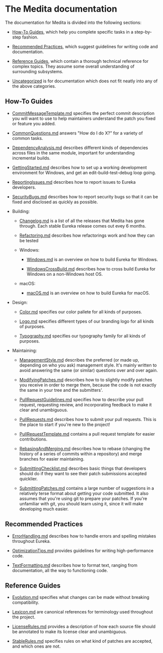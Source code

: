 <!--
===-----------------------------------------------------------------------------------===
Copyright (c) 2021 Calinescu Mihai, Bencu Bogdan

For copying notice, see https://github.com/CMihai99/medita/blob/main/COPYING.
For licenses we use, see https://github.com/CMihai99/medita/tree/main/LICENSES.
===-----------------------------------------------------------------------------------===
-->

# The Medita documentation

The documentation for Medita is divided into the following sections:

-   [How-To Guides](#how-to-guides), which help you complete
    specific tasks in a step-by-step fashion.

-   [Recommended Practices](#recommended-practices), which suggest
    guidelines for writing code and documentation.

-   [Reference Guides](#reference-guides), which contain a thorough
    technical reference for complex topics. They assume some overall
    understanding of surrounding subsystems.

-   [Uncategorized](#uncategorized) is for documentation which
    does not fit neatly into any of the above categories.

## How-To Guides

-   [CommitMessageTemplate.md](https://github.com/CMihai99/medita/blob/main/docs/how-to/CommitMessageTemplate.md)
    specifies the perfect commit description you will want to use to help
    maintainers understand the patch you fixed or feature you added.

-   [CommonQuestions.md](https://github.com/CMihai99/medita/blob/main/docs/CommonQuestions.md)
    answers "How do I do X?" for a variety of common tasks.

-   [DependencyAnalysis.md](https://github.com/CMihai99/medita/blob/main/docs/how-to/DependencyAnalysis.md)
    describes different kinds of dependencies across files in the
    same module, important for understanding incremental builds.

-   [GettingStarted.md](https://github.com/CMihai99/medita/blob/main/docs/how-to/GettingStarted.md)
    describes how to set up a working development environment
    for Windows, and get an edit-build-test-debug loop going.

-   [ReportingIssues.md](https://github.com/CMihai99/medita/blob/main/docs/how-to/ReportingIssues.md)
    describes how to report issues to Eureka developers.

-   [SecurityBugs.md](https://github.com/CMihai99/medita/blob/main/docs/how-to/SecurityBugs.md)
    describes how to report security bugs so that it
    can be fixed and disclosed as quickly as possible.

-   Building:

    -   [Changelog.md](https://github.com/CMihai99/medita/blob/main/docs/how-to/building/Changelog.md)
        is a list of all the releases that Medita has gone through.
        Each stable Eureka release comes out evey 6 months.

    -   [Refactoring.md](https://github.com/CMihai99/medita/blob/main/docs/how-to/building/Refactoring.md)
        describes how refactorings work and how they can be tested

    -   Windows:

        -   [Windows.md](https://github.com/CMihai99/medita/blob/main/docs/how-to/building/Windows.md)
            is an overview on how to build Eureka for Windows.

        -   [WindowsCrossBuild.md](https://github.com/CMihai99/medita/blob/main/docs/how-to/building/WindowsCrossCBuild.md)
            describes how to cross build Eureka for Windows
            on a non-Windows host OS.

    -   macOS:

        -   [macOS.md](https://github.com/CMihai99/medita/blob/main/docs/how-to/building/macOS.md)
            is an overview on how to build Eureka for macOS.

-   Design:

    -   [Color.md](https://github.com/CMihai99/medita/blob/main/docs/how-to/design-system/Color.md)
        specifies our color pallete for all kinds of purposes.

    -   [Logo.md](https://github.com/CMihai99/medita/blob/main/docs/how-to/design-system/Logo.md)
        specifies different types of our branding logo
        for all kinds of purposes.

    -   [Typography.md](https://github.com/CMihai99/medita/blob/main/docs/how-to/design-system/Typography.md)
        specifies our typography family for all kinds of purposes.

-   Maintaining:

    -   [ManagementStyle.md](https://github.com/CMihai99/medita/blob/main/docs/how-to/maintaining/ManagementStyle.md)
        describes the preferred (or made up, depending on who you ask)
        management style. It's mainly written to avoid answering the same
        (or similar) questions over and over again.

    -   [ModifyingPatches.md](https://github.com/CMihai99/medita/blob/main/docs/how-to/maintaining/ModifyingPatches.md)
        describes how to to slightly modify patches you receive in order to
        merge them, because the code is not exactly the same in your tree
        and the submitters'.

    -   [PullRequestGuidelines.md](https://github.com/CMihai99/medita/blob/main/docs/how-to/maintaining/PullRequestGuidelines.md)
        specifies how to describe your pull request, requesting review,
        and incorporating feedback to make it clear and unambiguous.

    -   [PullRequests.md](https://github.com/CMihai99/medita/blob/main/docs/how-to/maintaining/PullRequests.md)
        describes how to submit your pull requests. This is
        the place to start if you're new to the project!

    -   [PullRequestTemplate.md](https://github.com/CMihai99/medita/blob/main/docs/how-to/maintaining/PullRequestTemplate.md)
        contains a pull request template for easier contributions.

    -   [RebasingAndMerging.md](https://github.com/CMihai99/medita/blob/main/docs/how-to/maintaining/RebasingAndMerging.md)
        describes how to rebase (changing the history of a series of commits
        within a repository) and merge branches for easier maintaining.

    -   [SubmittingChecklist.md](https://github.com/CMihai99/medita/blob/main/docs/how-to/maintaining/SubmittingChecklist.md)
        describes basic things that developers should do if they want
        to see their patch submissions accepted quicklier.

    -   [SubmittingPatches.md](https://github.com/CMihai99/medita/blob/main/docs/how-to/maintaining/SubmittingPatches.md)
        contains a large number of suggestions in a relatively terse format
        about getting your code submitted. It also assumes that you're using
        git to prepare your patches. If you're unfamiliar with git, you should
        learn using it, since it will make developing much easier.

## Recommended Practices

-   [ErrorHandling.md](https://github.com/CMihai99/medita/blob/main/docs/practices/ErrorHandling.md)
    describes how to handle errors and spelling mistakes throughout Eureka.

-   [OptimizationTips.md](https://github.com/CMihai99/medita/blob/main/docs/practices/OptimizationTips.md)
    provides guidelines for writing high-performance code.

-   [TextFormatting.md](https://github.com/CMihai99/medita/blob/main/docs/practices/TextFormatting.md)
    describes how to format text, ranging from documentation,
    all the way to functioning code.

## Reference Guides

-   [Evolution.md](https://github.com/CMihai99/medita/blob/main/docs/references/Evolution.md)
    specifies what changes can be made without breaking compatibility.

-   [Lexicon.md](https://github.com/CMihai99/medita/blob/main/docs/references/Lexicon.md)
    are canonical references for terminology used throughout the project.

-   [LicenseRules.md](https://github.com/CMihai99/medita/blob/main/docs/references/LicenseRules.md)
    provides a description of how each source file should be annotated
    to make its license clear and unambiguous.

-   [StableRules.md](https://github.com/CMihai99/medita/blob/main/docs/references/StableRules.md)
    specifies rules on what kind of patches are accepted,
    and which ones are not.

<!-- ## Uncategorized

-   [.md](https://github.com/CMihai99/medita/blob/main/docs/.md) -->
